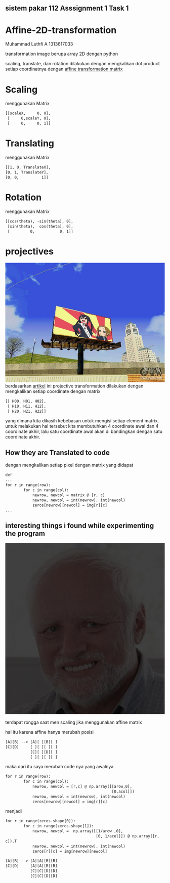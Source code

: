 ## sistem pakar 112 Asssignment 1 Task 1
# Affine-2D-transformation

Muhammad Luthfi A
1313617033

transformation image berupa array 2D dengan python

scaling, translate, dan rotation dilakukan dengan mengkalikan dot product setiap coordinatnya dengan [affine transformation matrix](https://en.wikipedia.org/wiki/Affine_transformation)
# Scaling

menggunakan Matrix
```
[[scaleX,     0, 0],
 [     0,scaleY, 0],
 [     0,     0, 1]]
```
 # Translating
 
 menggunakan Matrix
 ```
[[1, 0, TranslateX],
 [0, 1, TranslateY],
 [0, 0,          1]]
```
# Rotation 

menggunakan Matrix
```
[[cos(theta), -sin(theta), 0],
 [sin(theta),  cos(theta), 0],
 [         0,           0, 1]]
```
# projectives 

![Azunyan wanna be a kaichoo of keiOnBu](https://github.com/LLuthfiY/Affine-2D-transformation/blob/master/img/projTransformed_FIXLAH.jpg)
berdasarkan [artikel](https://math.stackexchange.com/questions/494238/how-to-compute-homography-matrix-h-from-corresponding-points-2d-2d-planar-homog) ini
projective transformation dilakukan dengan mengkalikan setiap coordinate dengan matrix 
```
[[ H00, H01, H02],
 [ H10, H11, H12],
 [ H20, H21, H22]]
```
yang dimana kita dikasih kebebasan untuk mengisi setiap element matrix, untuk melakukan hal tersebut kita membutuhkan 4 coordinate awal dan 4 coordinate akhir, lalu satu coordinate awal akan di bandingkan dengan satu coordinate akhir.

## How they are Translated to code

dengan mengkalikan setiap pixel dengan matrix yang didapat
```
def 
...
for r in range(row):
        for c in range(col):
            newrow, newcol = matrix @ [r, c]
            newrow, newcol = int(newrow), int(newcol)
            zeros[newrow][newcol] = img[r][c]
...
```
## interesting things i found while experimenting the program

![sad](https://github.com/LLuthfiY/Affine-2D-transformation/blob/master/img/scalledOri.jpg)

terdapat rongga saat men scaling jika menggunakan affine matrix 

hal itu karena affine hanya merubah posisi

```
[A][B] --> [A][ ][B][ ]
[C][D]     [ ][ ][ ][ ]
           [C][ ][D][ ]
           [ ][ ][ ][ ]
```

maka dari itu saya merubah code nya yang awalnya 

```
for r in range(row):
        for c in range(col):
            newrow, newcol = [r,c] @ np.array([[arow,0],
                                               [0,acol]])
            newrow, newcol = int(newrow), int(newcol)
            zeros[newrow][newcol] = img[r][c]
```
menjadi
```
for r in range(zeros.shape[0]):
        for c in range(zeros.shape[1]):
            newrow, newcol =  np.array([[1/arow ,0],
                                        [0, 1/acol]]) @ np.array([r, c]).T
            newrow, newcol = int(newrow), int(newcol)
            zeros[r][c] = img[newrow][newcol]
```
```
[A][B] --> [A][A][B][B]
[C][D]     [A][A][B][B]
           [C][C][D][D]
           [C][C][D][D]
```
